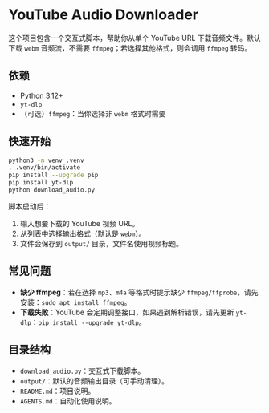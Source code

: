 # YouTube Audio Downloader

这个项目包含一个交互式脚本，帮助你从单个 YouTube URL 下载音频文件。默认下载 `webm` 音频流，不需要 `ffmpeg`；若选择其他格式，则会调用 `ffmpeg` 转码。

## 依赖

- Python 3.12+
- `yt-dlp`
- （可选）`ffmpeg`：当你选择非 `webm` 格式时需要

## 快速开始

```bash
python3 -m venv .venv
. .venv/bin/activate
pip install --upgrade pip
pip install yt-dlp
python download_audio.py
```

脚本启动后：
1. 输入想要下载的 YouTube 视频 URL。
2. 从列表中选择输出格式（默认是 `webm`）。
3. 文件会保存到 `output/` 目录，文件名使用视频标题。

## 常见问题

- **缺少 ffmpeg**：若在选择 `mp3`、`m4a` 等格式时提示缺少 `ffmpeg/ffprobe`，请先安装：`sudo apt install ffmpeg`。
- **下载失败**：YouTube 会定期调整接口，如果遇到解析错误，请先更新 `yt-dlp`：`pip install --upgrade yt-dlp`。

## 目录结构

- `download_audio.py`：交互式下载脚本。
- `output/`：默认的音频输出目录（可手动清理）。
- `README.md`：项目说明。
- `AGENTS.md`：自动化使用说明。
